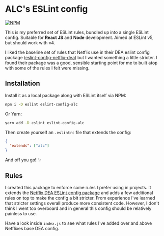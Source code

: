 # ALC's ESLint config

[![NPM](https://nodei.co/npm/eslint-config-alc.png?compact=true)](https://npmjs.org/package/eslint-config-alc)

This is my preferred set of ESLint rules, bundled up into a single ESLint config. Suitable for
**React JS** and **Node** development. Aimed at ESLint v5, but should work with v4.

I liked the baseline set of rules that Netflix use in their DEA eslint config package
([eslint-config-netflix-dea](https://github.com/Netflix/eslint-config-netflix-dea))
but I wanted something a little stricter. I found their package was a good, sensible
starting point for me to built atop with some of the rules I felt were missing.

## Installation

Install it as a local package along with ESLint itself via NPM:

```sh
npm i -D eslint eslint-config-alc
```

Or Yarn:

```sh
yarn add -D eslint eslint-config-alc
```

Then create yourself an `.eslintrc` file that extends the config:

```json
{
  "extends": ["alc"]
}
```

And off you go! ✨

## Rules

I created this package to enforce some rules I prefer using in projects. It extends the
[Netflix DEA ESLint config package](https://github.com/Netflix/eslint-config-netflix-dea)
and adds a few additional rules on top to make the config a bit stricter. From experience
I've learned that stricter settings overall produce more consistent code. However, I don't
think I went too overboard and in general this config should be relatively painless to use.

Have a look inside `index.js` to see what rules I've added over and above Netflixes base
DEA config.
